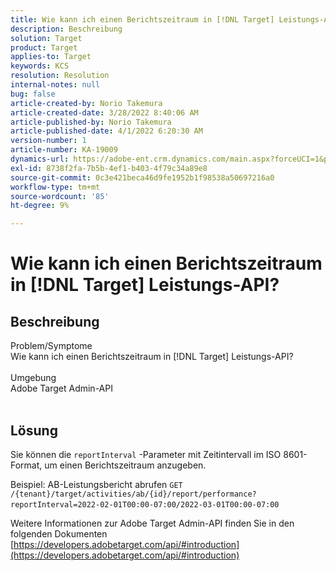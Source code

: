 ```yaml
---
title: Wie kann ich einen Berichtszeitraum in [!DNL Target] Leistungs-API?
description: Beschreibung
solution: Target
product: Target
applies-to: Target
keywords: KCS
resolution: Resolution
internal-notes: null
bug: false
article-created-by: Norio Takemura
article-created-date: 3/28/2022 8:40:06 AM
article-published-by: Norio Takemura
article-published-date: 4/1/2022 6:20:30 AM
version-number: 1
article-number: KA-19009
dynamics-url: https://adobe-ent.crm.dynamics.com/main.aspx?forceUCI=1&pagetype=entityrecord&etn=knowledgearticle&id=b0368ea3-72ae-ec11-9840-0022480bdaa1
exl-id: 8738f2fa-7b5b-4ef1-b403-4f79c34a89e8
source-git-commit: 0c3e421beca46d9fe1952b1f98538a50697216a0
workflow-type: tm+mt
source-wordcount: '85'
ht-degree: 9%

---
```


# Wie kann ich einen Berichtszeitraum in [!DNL Target] Leistungs-API?

## Beschreibung

Problem/Symptome
<br>Wie kann ich einen Berichtszeitraum in [!DNL Target] Leistungs-API?
<br> 
<br>Umgebung
<br>Adobe Target Admin-API
<br> 

## Lösung


Sie können die `reportInterval` -Parameter mit Zeitintervall im ISO 8601-Format, um einen Berichtszeitraum anzugeben.
 

Beispiel: AB-Leistungsbericht abrufen
`GET /{tenant}/target/activities/ab/{id}/report/performance?reportInterval=2022-02-01T00:00-07:00/2022-03-01T00:00-07:00`
 

Weitere Informationen zur Adobe Target Admin-API finden Sie in den folgenden Dokumenten
[https://developers.adobetarget.com/api/#introduction](https://developers.adobetarget.com/api/#introduction)
